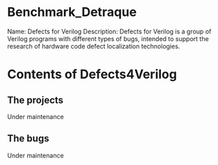 # Benchmark_Detraque
Name: Defects for Verilog
Description: Defects for Verilog is a group of Verilog programs with different types of bugs, intended to support the research of hardware code defect localization technologies.
# Contents of Defects4Verilog
## The projects
Under maintenance
## The bugs
Under maintenance
